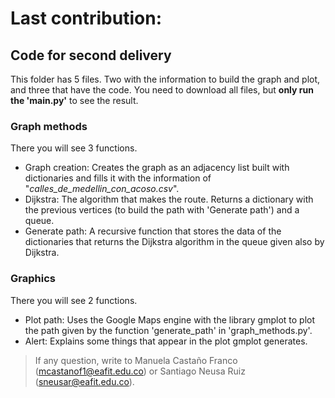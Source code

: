 # Last contribution:

## Code for second delivery

This folder has 5 files. Two with the information to build the graph and plot, and three that have the code.
You need to download all files, but **only run the 'main.py'** to see the result.

### Graph methods
There you will see 3 functions.
  - Graph creation: Creates the graph as an adjacency list built with dictionaries and fills it with the information of "*calles_de_medellin_con_acoso.csv*".
  - Dijkstra: The algorithm that makes the route. Returns a dictionary with the previous vertices (to build the path with 'Generate path') and a queue.
  - Generate path: A recursive function that stores the data of the dictionaries that returns the Dijkstra algorithm in the queue given also by Dijkstra.
  
### Graphics
There you will see 2 functions.
  - Plot path: Uses the Google Maps engine with the library gmplot to plot the path given by the function 'generate_path' in 'graph_methods.py'.
  - Alert: Explains some things that appear in the plot gmplot generates.


> If any question, write to Manuela Castaño Franco (mcastanof1@eafit.edu.co) or Santiago Neusa Ruiz (sneusar@eafit.edu.co).
